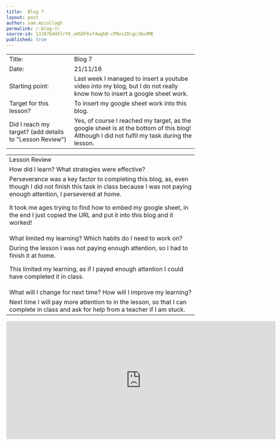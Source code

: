 ```yaml
---
title:  Blog 7
layout: post
author: sam.mccullagh
permalink: /-blog-7/
source-id: 13J87EmUXlrY9_uHSDF6vf4wgb8-cPNxs2DcgcJ6odME
published: true
---
```

<table>
  <tr>
    <td>Title:</td>
    <td>Blog 7</td>
  </tr>
  <tr>
    <td>Date:</td>
    <td>21/11/16</td>
  </tr>
  <tr>
    <td>Starting point:</td>
    <td>Last week I managed to insert a youtube video into my blog, but I do not really know how to insert a google sheet work.</td>
  </tr>
  <tr>
    <td>Target for this lesson?</td>
    <td>To insert my google sheet work into this blog.</td>
  </tr>
  <tr>
    <td>Did I reach my target? 
(add details to "Lesson Review")</td>
    <td>Yes, of course I reached my target, as the google sheet is at the bottom of this blog! Although I did not fulfil my task during the lesson.</td>
  </tr>
</table>


<table>
  <tr>
    <td>Lesson Review</td>
  </tr>
  <tr>
    <td>How did I learn? What strategies were effective? </td>
  </tr>
  <tr>
    <td>Perseverance was a key factor to completing this blog, as, even though I did not finish this task in class because I was not paying enough attention, I persevered at home. 

It took me ages trying to find how to embed my google sheet, in the end I just copied the URL and put it into this blog and it worked!</td>
  </tr>
  <tr>
    <td>What limited my learning? Which habits do I need to work on? </td>
  </tr>
  <tr>
    <td>During the lesson I was not paying enough attention, so I had to finish it at home.

This limited my learning, as if I payed enough attention I could have completed it in class.</td>
  </tr>
  <tr>
    <td>What will I change for next time? How will I improve my learning?</td>
  </tr>
  <tr>
    <td>Next time I will pay more attention to in the lesson, so that I can complete in class and ask for help from a teacher if I am stuck.</td>
  </tr>
</table>

<iframe width="720" height="315" src="https://docs.google.com/spreadsheets/d/1zfe5TP-bUXjYoc7c0KOzLuvkJuXQMbugPCvPGsPQZLg/edit#gid=0" frameborder="0" allowfullscreen></iframe>
